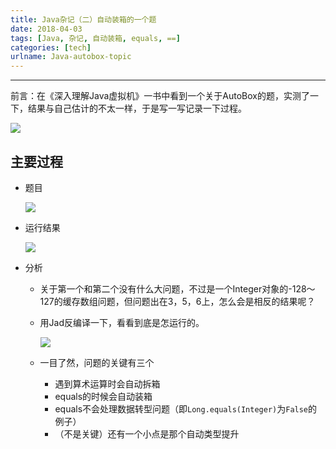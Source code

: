 ```yaml
---
title: Java杂记（二）自动装箱的一个题
date: 2018-04-03
tags: [Java, 杂记, 自动装箱, equals, ==]
categories: [tech]
urlname: Java-autobox-topic
---
```

***

前言：在《深入理解Java虚拟机》一书中看到一个关于AutoBox的题，实测了一下，结果与自己估计的不太一样，于是写一写记录一下过程。

![](https://image-1251774567.cosgz.myqcloud.com/blog/2018-04-04-005802.jpg)

<!--more-->

## 主要过程

-   题目

    ![](https://image-1251774567.cosgz.myqcloud.com/blog/2018-04-03-162455.jpg)

-   运行结果

    ![](https://image-1251774567.cosgz.myqcloud.com/blog/2018-04-03-162622.jpg)

-   分析
    
    -   关于第一个和第二个没有什么大问题，不过是一个Integer对象的-128～127的缓存数组问题，但问题出在3，5，6上，怎么会是相反的结果呢？
    
    -   用Jad反编译一下，看看到底是怎运行的。    

        ![](https://image-1251774567.cosgz.myqcloud.com/blog/2018-04-03-162948.jpg)
        
    -   一目了然，问题的关键有三个
        
        -   遇到算术运算时会自动拆箱
        -   equals的时候会自动装箱
        -   equals不会处理数据转型问题（即`Long.equals(Integer)`为`False`的例子）
        -   （不是关键）还有一个小点是那个自动类型提升


